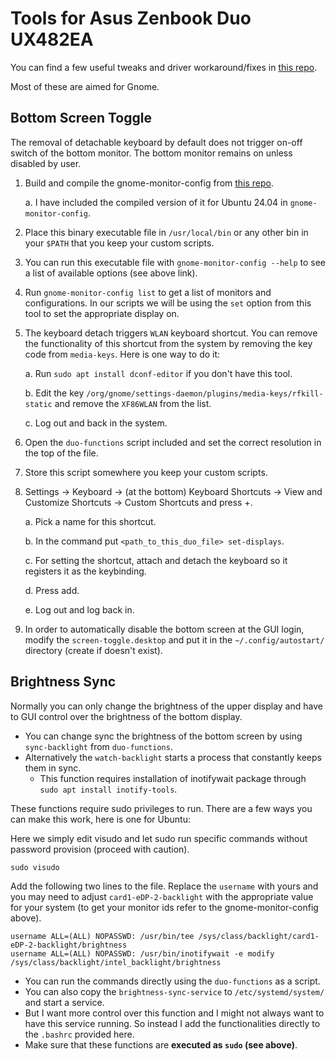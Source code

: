 # Tools for Asus Zenbook Duo UX482EA

You can find a few useful tweaks and driver workaround/fixes in [this repo](https://github.com/alesya-h/zenbook-duo-2024-ux8406ma-linux).

Most of these are aimed for Gnome.

## Bottom Screen Toggle
The removal of detachable keyboard by default does not trigger on-off switch of the bottom monitor. The bottom monitor remains on unless disabled by user.

1. Build and compile the gnome-monitor-config from [this repo](https://github.com/jadahl/gnome-monitor-config).

    a. I have included the compiled version of it for Ubuntu 24.04 in `gnome-monitor-config`.
2. Place this binary executable file in `/usr/local/bin` or any other bin in your `$PATH` that you keep your custom scripts.
3. You can run this executable file with `gnome-monitor-config --help` to see a list of available options (see above link).
4. Run `gnome-monitor-config list` to get a list of monitors and configurations. In our scripts we will be using the `set` option from this tool to set the appropriate display on.
5. The keyboard detach triggers `WLAN` keyboard shortcut. You can remove the functionality of this shortcut from the system by removing the key code from `media-keys`. Here is one way to do it:
    
    a. Run `sudo apt install dconf-editor` if you don't have this tool.
    
    b. Edit the key `/org/gnome/settings-daemon/plugins/media-keys/rfkill-static` and remove the `XF86WLAN` from the list.
    
    c. Log out and back in the system.
6. Open the `duo-functions` script included and set the correct resolution in the top of the file.
7. Store this script somewhere you keep your custom scripts.
8. Settings -> Keyboard -> (at the bottom) Keyboard Shortcuts -> View and Customize Shortcuts -> Custom Shortcuts and press +.

    a. Pick a name for this shortcut.

    b. In the command put `<path_to_this_duo_file> set-displays`.

    c. For setting the shortcut, attach and detach the keyboard so it registers it as the keybinding.

    d. Press add.

    e. Log out and log back in.

9. In order to automatically disable the bottom screen at the GUI login, modify the `screen-toggle.desktop` and put it in the `~/.config/autostart/` directory (create if doesn't exist).

## Brightness Sync
Normally you can only change the brightness of the upper display and have to GUI control over the brightness of the bottom display.
* You can change sync the brightness of the bottom screen by using `sync-backlight` from `duo-functions`.
* Alternatively the `watch-backlight` starts a process that constantly keeps them in sync.
    * This function requires installation of inotifywait package through `sudo apt install inotify-tools`.

These functions require sudo privileges to run. There are a few ways you can make this work, here is one for Ubuntu:

Here we simply edit visudo and let sudo run specific commands without password provision (proceed with caution).

`sudo visudo`

Add the following two lines to the file. Replace the `username` with yours and you may need to adjust `card1-eDP-2-backlight` with the appropriate value for your system (to get your monitor ids refer to the gnome-monitor-config above).

```
username ALL=(ALL) NOPASSWD: /usr/bin/tee /sys/class/backlight/card1-eDP-2-backlight/brightness
username ALL=(ALL) NOPASSWD: /usr/bin/inotifywait -e modify /sys/class/backlight/intel_backlight/brightness
```

* You can run the commands directly using the `duo-functions` as a script.
* You can also copy the `brightness-sync-service` to `/etc/systemd/system/` and start a service.
* But I want more control over this function and I might not always want to have this service running. So instead I add the functionalities directly to the `.bashrc` provided here.
* Make sure that these functions are **executed as `sudo` (see above)**.
